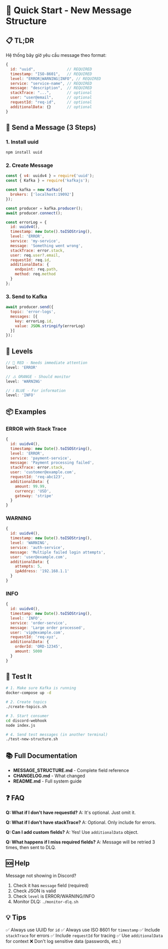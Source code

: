 # 🚀 Quick Start - New Message Structure

## 📋 TL;DR

Hệ thống bây giờ yêu cầu message theo format:

```javascript
{
  id: "uuid",              // REQUIRED
  timestamp: "ISO-8601",   // REQUIRED
  level: "ERROR|WARNING|INFO", // REQUIRED
  service: "service-name", // REQUIRED
  message: "description",  // REQUIRED
  stackTrace: "...",       // optional
  user: "user@email",      // optional
  requestId: "req-id",     // optional
  additionalData: {}       // optional
}
```

## 🎯 Send a Message (3 Steps)

### 1. Install uuid
```bash
npm install uuid
```

### 2. Create Message
```javascript
const { v4: uuidv4 } = require('uuid');
const { Kafka } = require('kafkajs');

const kafka = new Kafka({
  brokers: ['localhost:19092']
});

const producer = kafka.producer();
await producer.connect();

const errorLog = {
  id: uuidv4(),
  timestamp: new Date().toISOString(),
  level: 'ERROR',
  service: 'my-service',
  message: 'Something went wrong',
  stackTrace: error.stack,
  user: req.user?.email,
  requestId: req.id,
  additionalData: {
    endpoint: req.path,
    method: req.method
  }
};
```

### 3. Send to Kafka
```javascript
await producer.send({
  topic: 'error-logs',
  messages: [{
    key: errorLog.id,
    value: JSON.stringify(errorLog)
  }]
});
```

## 🎨 Levels

```javascript
// 🚨 RED - Needs immediate attention
level: 'ERROR'

// ⚠️ ORANGE - Should monitor
level: 'WARNING'

// ℹ️ BLUE - For information
level: 'INFO'
```

## 📦 Examples

### ERROR with Stack Trace
```javascript
{
  id: uuidv4(),
  timestamp: new Date().toISOString(),
  level: 'ERROR',
  service: 'payment-service',
  message: 'Payment processing failed',
  stackTrace: error.stack,
  user: 'customer@example.com',
  requestId: 'req-abc123',
  additionalData: {
    amount: 99.99,
    currency: 'USD',
    gateway: 'stripe'
  }
}
```

### WARNING
```javascript
{
  id: uuidv4(),
  timestamp: new Date().toISOString(),
  level: 'WARNING',
  service: 'auth-service',
  message: 'Multiple failed login attempts',
  user: 'user@example.com',
  additionalData: {
    attempts: 5,
    ipAddress: '192.168.1.1'
  }
}
```

### INFO
```javascript
{
  id: uuidv4(),
  timestamp: new Date().toISOString(),
  level: 'INFO',
  service: 'order-service',
  message: 'Large order processed',
  user: 'vip@example.com',
  requestId: 'req-xyz',
  additionalData: {
    orderId: 'ORD-12345',
    amount: 5000
  }
}
```

## 🧪 Test It

```bash
# 1. Make sure Kafka is running
docker-compose up -d

# 2. Create topics
./create-topics.sh

# 3. Start consumer
cd discord-webhook
node index.js

# 4. Send test messages (in another terminal)
./test-new-structure.sh
```

## 📚 Full Documentation

- **MESSAGE_STRUCTURE.md** - Complete field reference
- **CHANGELOG.md** - What changed
- **README.md** - Full system guide

## ❓ FAQ

**Q: What if I don't have requestId?**
A: It's optional. Just omit it.

**Q: What if I don't have stackTrace?**
A: Optional. Only include for errors.

**Q: Can I add custom fields?**
A: Yes! Use `additionalData` object.

**Q: What happens if I miss required fields?**
A: Message will be retried 3 times, then sent to DLQ.

## 🆘 Help

Message not showing in Discord?
1. Check it has `message` field (required)
2. Check JSON is valid
3. Check `level` is ERROR/WARNING/INFO
4. Monitor DLQ: `./monitor-dlq.sh`

## 💡 Tips

✅ Always use UUID for `id`
✅ Always use ISO 8601 for `timestamp`
✅ Include `stackTrace` for errors
✅ Include `requestId` for tracing
✅ Use `additionalData` for context
❌ Don't log sensitive data (passwords, etc.)

